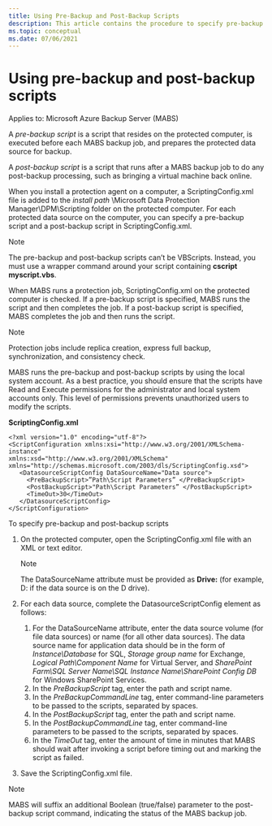 ```yaml
---
title: Using Pre-Backup and Post-Backup Scripts
description: This article contains the procedure to specify pre-backup and post-backup scripts. Azure Backup Server (MABS).
ms.topic: conceptual
ms.date: 07/06/2021
---
```


# Using pre-backup and post-backup scripts

Applies to: Microsoft Azure Backup Server (MABS)

A _pre-backup script_ is a script that resides on the protected computer, is executed before each MABS backup job, and prepares the protected data source for backup.

A _post-backup script_ is a script that runs after a MABS backup job to do any post-backup processing, such as bringing a virtual machine back online.

When you install a protection agent on a computer, a ScriptingConfig.xml file is added to the _install path_ \Microsoft Data Protection Manager\DPM\Scripting folder on the protected computer. For each protected data source on the computer, you can specify a pre-backup script and a post-backup script in ScriptingConfig.xml.

>[!Note]
>The pre-backup and post-backup scripts can’t be VBScripts. Instead, you must use a wrapper command around your script containing **cscript myscript.vbs**.

When MABS runs a protection job, ScriptingConfig.xml on the protected computer is checked. If a pre-backup script is specified, MABS runs the script and then completes the job. If a post-backup script is specified, MABS completes the job and then runs the script.

>[!Note]
>Protection jobs include replica creation, express full backup, synchronization, and consistency check.

MABS runs the pre-backup and post-backup scripts by using the local system account. As a best practice, you should ensure that the scripts have Read and Execute permissions for the administrator and local system accounts only. This level of permissions prevents unauthorized users to modify the scripts.

**ScriptingConfig.xml**

```
<?xml version="1.0" encoding="utf-8"?>
<ScriptConfiguration xmlns:xsi="http://www.w3.org/2001/XMLSchema-instance" 
xmlns:xsd="http://www.w3.org/2001/XMLSchema" 
xmlns="http://schemas.microsoft.com/2003/dls/ScriptingConfig.xsd">
   <DatasourceScriptConfig DataSourceName="Data source">
     <PreBackupScript>”Path\Script Parameters” </PreBackupScript>
     <PostBackupScript>"Path\Script Parameters” </PostBackupScript>
     <TimeOut>30</TimeOut>
   </DatasourceScriptConfig>
</ScriptConfiguration>
```

To specify pre-backup and post-backup scripts

1. On the protected computer, open the ScriptingConfig.xml file with an XML or text editor.

   >[!Note]
   >The DataSourceName attribute must be provided as **Drive:** (for example, D: if the data source is on the D drive).

1. For each data source, complete the DatasourceScriptConfig element as follows:


   1. For the DataSourceName attribute, enter the data source volume (for file data sources) or name (for all other data sources). The data source name for application data should be in the form of _Instance\Database_ for SQL, _Storage group name_ for Exchange, _Logical Path\Component Name_ for Virtual Server, and _SharePoint Farm\SQL Server Name\SQL Instance Name\SharePoint Config DB_ for Windows SharePoint Services.
   1. In the _PreBackupScript_ tag, enter the path and script name.
   1. In the _PreBackupCommandLine_ tag, enter command-line parameters to be passed to the scripts, separated by spaces.
   1. In the _PostBackupScript_ tag, enter the path and script name.
   1. In the _PostBackupCommandLine_ tag, enter command-line parameters to be passed to the scripts, separated by spaces.
   1. In the _TimeOut_ tag, enter the amount of time in minutes that MABS should wait after invoking a script before timing out and marking the script as failed.

1. Save the ScriptingConfig.xml file.

>[!Note]
>MABS will suffix an additional Boolean (true/false) parameter to the post-backup script command, indicating the status of the MABS backup job.
